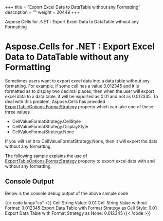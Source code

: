 +++
title = "Export Excel Data to DataTable without any Formatting" 
description = "" 
weight = 20449 
+++

Aspose.Cells for .NET : Export Excel Data to DataTable without any Formatting  

# Aspose.Cells for .NET : Export Excel Data to DataTable without any Formatting


Sometimes users want to export excel data into a data table without any formatting. For example, if some cell has a value 0.012345 and it is formatted as to display two decimal places, then when the user will export excel data to a data table, it will be exported as 0.01 and not as 0.012345. To deal with this problem, Aspose.Cells has provided [ExportTableOptions.FormatStrategy](https://apireference.aspose.com/net/cells/aspose.cells/exporttableoptions/properties/formatstrategy) property which can take one of these three values

*   CellValueFormatStrategy.CellStyle
*   CellValueFormatStrategy.DisplayStyle
*   CellValueFormatStrategy.None

If you will set it to CellValueFormatStrategy.None, then it will export the data without any formatting.

The following sample explains the use of [ExportTableOptions.FormatStrategy](https://apireference.aspose.com/net/cells/aspose.cells/exporttableoptions/properties/formatstrategy) property to export excel data with and without any formatting.

## Console Output

Below is the console debug output of the above sample code

{{< code lang="cs" >}}
Cell String Value: 0.01
Cell String Value without Format: 0.012345
Export Data Table with Format Strategy as Cell Style: 0.01
Export Data Table with Format Strategy as None: 0.012345
{{< /code >}}

